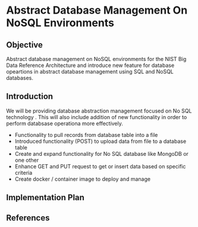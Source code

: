 # Abstract Database Management On NoSQL Environments

## Objective

Abstract database management on NoSQL environments for the NIST Big Data Reference Architecture and introduce new feature for database opeartions in abstract database management using SQL and NoSQL databases.

## Introduction

We will be providing database abstraction management focused on No SQL technology . 
This will also include addition of new functionality in order to perform databsase operationa more effectively.

* Functionality to pull records from database table into a file
* Introduced functionality (POST) to upload data from file to a database table
* Create and expand functionality for No SQL database like MongoDB or one other
* Enhance GET and PUT request to get or insert data based on specific criteria
* Create docker / container image to deploy and manage

## Implementation Plan 

## References
